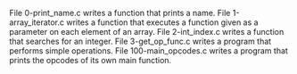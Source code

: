 File 0-print_name.c writes a function that prints a name.
File 1-array_iterator.c writes a function that executes a function given as a parameter on each element of an array.
File 2-int_index.c writes a function that searches for an integer.
File 3-get_op_func.c writes a program that performs simple operations.
File 100-main_opcodes.c writes a program that prints the opcodes of its own main function.

